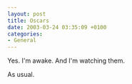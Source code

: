 ```yaml
---
layout: post
title: Oscars
date: 2003-03-24 03:35:09 +0100
categories:
- General
---
```

Yes. I'm awake. And I'm watching them.

As usual.
